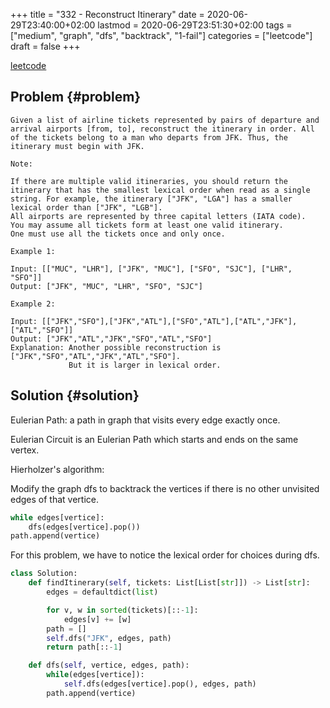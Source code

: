 +++
title = "332 - Reconstruct Itinerary"
date = 2020-06-29T23:40:00+02:00
lastmod = 2020-06-29T23:51:30+02:00
tags = ["medium", "graph", "dfs", "backtrack", "1-fail"]
categories = ["leetcode"]
draft = false
+++

[leetcode](https://leetcode.com/problems/reconstruct-itinerary/)


## Problem {#problem}

```text
Given a list of airline tickets represented by pairs of departure and arrival airports [from, to], reconstruct the itinerary in order. All of the tickets belong to a man who departs from JFK. Thus, the itinerary must begin with JFK.

Note:

If there are multiple valid itineraries, you should return the itinerary that has the smallest lexical order when read as a single string. For example, the itinerary ["JFK", "LGA"] has a smaller lexical order than ["JFK", "LGB"].
All airports are represented by three capital letters (IATA code).
You may assume all tickets form at least one valid itinerary.
One must use all the tickets once and only once.

Example 1:

Input: [["MUC", "LHR"], ["JFK", "MUC"], ["SFO", "SJC"], ["LHR", "SFO"]]
Output: ["JFK", "MUC", "LHR", "SFO", "SJC"]

Example 2:

Input: [["JFK","SFO"],["JFK","ATL"],["SFO","ATL"],["ATL","JFK"],["ATL","SFO"]]
Output: ["JFK","ATL","JFK","SFO","ATL","SFO"]
Explanation: Another possible reconstruction is ["JFK","SFO","ATL","JFK","ATL","SFO"].
             But it is larger in lexical order.
```


## Solution {#solution}

Eulerian Path: a path in graph that visits every edge exactly once.

Eulerian Circuit is an Eulerian Path which starts and ends on the same vertex.

Hierholzer's algorithm:

Modify the graph dfs to backtrack the vertices if there is no other unvisited edges of that vertice.

```python
while edges[vertice]:
    dfs(edges[vertice].pop())
path.append(vertice)
```

For this problem, we have to notice the lexical order for choices during dfs.

```python
class Solution:
    def findItinerary(self, tickets: List[List[str]]) -> List[str]:
        edges = defaultdict(list)

        for v, w in sorted(tickets)[::-1]:
            edges[v] += [w]
        path = []
        self.dfs("JFK", edges, path)
        return path[::-1]

    def dfs(self, vertice, edges, path):
        while(edges[vertice]):
            self.dfs(edges[vertice].pop(), edges, path)
        path.append(vertice)
```
